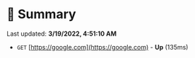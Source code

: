 # 📖 Summary
Last updated: **3/19/2022, 4:51:10 AM**

- `GET` [https://google.com](https://google.com) - **Up** (135ms)
